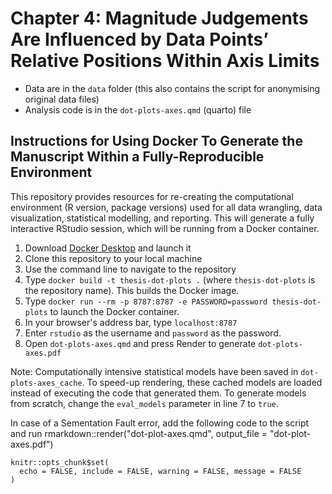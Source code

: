 # Chapter 4: Magnitude Judgements Are Influenced by Data Points’ Relative Positions Within Axis Limits

* Data are in the `data` folder (this also contains the script for anonymising original data files)
* Analysis code is in the `dot-plots-axes.qmd` (quarto) file

## Instructions for Using Docker To Generate the Manuscript Within a Fully-Reproducible Environment

This repository provides resources for re-creating the computational environment (R version, package versions) used for all data wrangling, data visualization, statistical modelling, and reporting. This will generate a fully interactive RStudio session, which will be running from a Docker container.

1. Download [Docker Desktop](https://www.docker.com) and launch it
2. Clone this repository to your local machine
3. Use the command line to navigate to the repository
4. Type `docker build -t thesis-dot-plots .` (where `thesis-dot-plots` is the repository name). This builds the Docker image.
5. Type `docker run --rm -p 8787:8787 -e PASSWORD=password thesis-dot-plots` to launch the Docker container.
6. In your browser's address bar, type `localhost:8787`
7. Enter `rstudio` as the username and `password` as the password. 
8. Open `dot-plots-axes.qmd` and press Render to generate `dot-plots-axes.pdf`

Note: Computationally intensive statistical models have been saved in `dot-plots-axes_cache`. To speed-up rendering, these cached models are loaded instead of executing the code that generated them. To generate models from scratch, change the `eval_models` parameter in line 7 to `true`.

In case of a Sementation Fault error, add the following code to the script and run rmarkdown::render("dot-plot-axes.qmd", output_file = "dot-plot-axes.pdf")

```
knitr::opts_chunk$set(
  echo = FALSE, include = FALSE, warning = FALSE, message = FALSE
)
```
